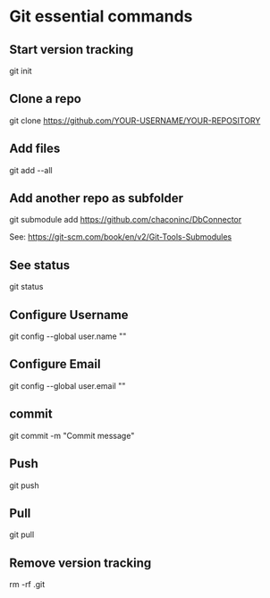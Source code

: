 # Git essential commands 

## Start version tracking
git init

## Clone a repo
git clone https://github.com/YOUR-USERNAME/YOUR-REPOSITORY

## Add files 
git add --all

## Add another repo as subfolder 
git submodule add https://github.com/chaconinc/DbConnector

See: https://git-scm.com/book/en/v2/Git-Tools-Submodules

## See status
git status

## Configure Username 
git config --global user.name "<Your-Full-Name>"

## Configure Email
git config --global user.email "<your-email-address>"

## commit 
git commit -m "Commit message"

## Push 
git push

## Pull 
git pull

## Remove version tracking
rm -rf .git
